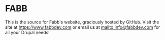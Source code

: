 # FABB

This is the source for Fabb's website, graciously hosted by GitHub. Visit the site at https://www.fabbdev.com or email
us at <mailto:info@fabbdev.com> for all your Drupal needs!

